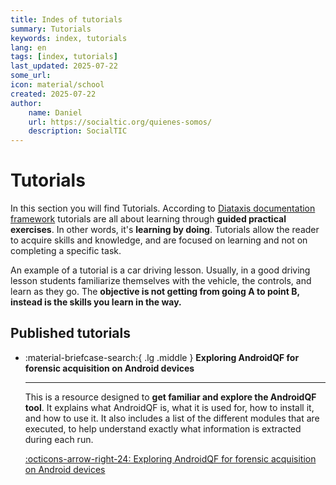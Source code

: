 ```yaml
---
title: Indes of tutorials
summary: Tutorials
keywords: index, tutorials
lang: en
tags: [index, tutorials]
last_updated: 2025-07-22
some_url:
icon: material/school
created: 2025-07-22
author:
    name: Daniel
    url: https://socialtic.org/quienes-somos/
    description: SocialTIC
---
```


# Tutorials

In this section you will find Tutorials. According to [Diataxis documentation framework](https://diataxis.fr/tutorials) tutorials are all about learning through **guided practical exercises**. In other words, it's **learning by doing**. Tutorials allow the reader to acquire skills and knowledge, and are focused on learning and not on completing a specific task. 

An example of a tutorial is a car driving lesson. Usually, in a good driving lesson students familiarize themselves with the vehicle, the controls, and learn as they go. The **objective is not getting from going A to point B, instead is the skills you learn in the way.** 

## Published tutorials

<div class="grid cards" markdown>

-   :material-briefcase-search:{ .lg .middle }      __Exploring AndroidQF for forensic acquisition on Android devices__

    ---

    This is a resource designed to **get familiar and explore the AndroidQF tool**. It explains what AndroidQF is, what it is used for, how to install it, and how to use it. It also includes a list of the different modules that are executed, to help understand exactly what information is extracted during each run.


    [:octicons-arrow-right-24: Exploring AndroidQF for forensic acquisition on Android devices](01-tutorial-learning-androidqf/)



</div>